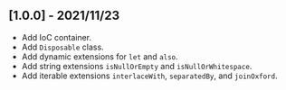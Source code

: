 ## [1.0.0] - 2021/11/23

* Add IoC container.
* Add `Disposable` class.
* Add dynamic extensions for `let` and `also`.
* Add string extensions `isNullOrEmpty` and `isNullOrWhitespace`.
* Add iterable extensions `interlaceWith`, `separatedBy`, and `joinOxford`.
